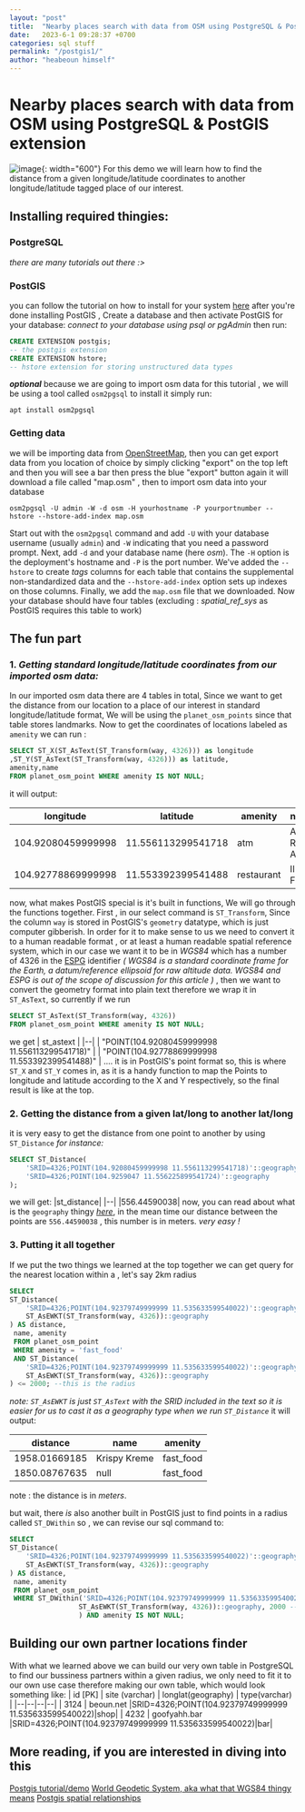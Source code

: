 ```yaml
---
layout: "post"
title:  "Nearby places search with data from OSM using PostgreSQL & PostGIS extension"
date:   2023-6-1 09:28:37 +0700
categories: sql stuff 
permalink: "/postgis1/"
author: "heabeoun himself"
---
```

# Nearby places search with data from OSM using PostgreSQL & PostGIS extension

![image](\assets\img\portrait1.jpeg){: width="600"}
For this demo we will learn how to find the distance from a given longitude/latitude coordinates
to another longitude/latitude tagged place of our interest. 
## Installing required thingies:
###  PostgreSQL 
*there are many tutorials out there :>*
### PostGIS
you can follow the tutorial on how to install for your system [here](https://postgis.net/documentation/getting_started/)
after you're done installing PostGIS , Create a database and then activate PostGIS for your database:
*connect to your database using psql or pgAdmin* then run:
```sql
CREATE EXTENSION postgis; 
-- the postgis extension
CREATE EXTENSION hstore; 
-- hstore extension for storing unstructured data types
```
***optional***
because we are going to import osm data for this tutorial , we will be using a tool called `osm2pgsql`
to install it simply run:
```shell
apt install osm2pgsql
```
### Getting data
we will be importing data from [OpenStreetMap](https://www.openstreetmap.org), then you can get export data from you location of choice by simply clicking "export" on the top left and then you will see a bar then press the blue "export" button again it will download a file called "map.osm" , then to import osm data into your database
```shell
osm2pgsql -U admin -W -d osm -H yourhostname -P yourportnumber --hstore --hstore-add-index map.osm  
```

Start out with the `osm2pgsql` command and add `-U` with your database username (usually `admin`) and `-W` indicating that you need a password prompt. Next, add `-d` and your database name (here _osm_). The `-H` option is the deployment's hostname and `-P` is the port number. We've added the `--hstore` to create _tags_ columns for each table that contains the supplemental non-standardized data and the `--hstore-add-index` option sets up indexes on those columns. Finally, we add the `map.osm` file that we downloaded. Now your database should have four tables (excluding : *spatial_ref_sys* as PostGIS requires this table to work)

## The fun part
### 1.  *Getting standard longitude/latitude coordinates from our imported osm data:*
In our imported osm data there are 4 tables in total, Since we want to get the distance from our location to a place of our interest in standard longitude/latitude format, We will be using the `planet_osm_points` since that table stores landmarks. Now to get the coordinates of locations labeled as `amenity` we can run :
```sql
SELECT ST_X(ST_AsText(ST_Transform(way, 4326))) as longitude
,ST_Y(ST_AsText(ST_Transform(way, 4326))) as latitude, 
amenity,name 
FROM planet_osm_point WHERE amenity IS NOT NULL;
```
it will output:

| longitude | latitude | amenity | name|
| -- | -- | --| --|
| 104.92080459999998 | 11.556113299541718 | atm | ANZ Royal ATM |
| 104.92778869999998 | 11.553392399541488 | restaurant | Il Forno|
now,  what makes PostGIS special is it's built in functions, We will go through the functions together. First , in our select command is `ST_Transform`, Since the column `way` is stored in PostGIS's  `geometry` datatype, which is just computer gibberish. In order for it to make sense to us we need to convert it to a human readable format , or at least a human readable spatial reference system, which in our case we want it to be in *WGS84*  which has a number of 4326 in the [ESPG](https://en.wikipedia.org/wiki/EPSG_Geodetic_Parameter_Dataset) identifier *( WGS84 is a standard coordinate frame for the Earth, a datum/reference ellipsoid for raw altitude data. WGS84 and ESPG is out of the scope of discussion for this article )* , then we want to convert the geometry format into plain text therefore we wrap it in `ST_AsText`, so currently if we run 
```sql
SELECT ST_AsText(ST_Transform(way, 4326)) 
FROM planet_osm_point WHERE amenity IS NOT NULL;
```
we get
| st_astext | 
|--|
| "POINT(104.92080459999998 11.556113299541718)" |
| "POINT(104.92778869999998 11.553392399541488)" |
....
it is in PostGIS's point format so, this is where `ST_X` and `ST_Y` comes in, as it is a handy function to map the Points to longitude and latitude according to the X and Y respectively, so the final result is like at the top.

### 2. Getting the distance from a given lat/long to another lat/long
it is very easy to get the distance from one point to another by using `ST_Distance`
*for instance:*
```sql
SELECT ST_Distance(
    'SRID=4326;POINT(104.92080459999998 11.556113299541718)'::geography,
    'SRID=4326;POINT(104.9259047 11.556225899541724)'::geography
);
```	
we will get:
|st_distance|
|--|
|556.44590038|
now, you can read about what is the `geography` thingy [*here*](http://postgis.net/workshops/postgis-intro/geography.html), in the mean time our distance between the points are `556.44590038` , this number is in meters. *very easy !*
### 3. Putting it all together
If we put the two things we learned at the top together we can get query for the nearest location within a , let's say 2km radius
```sql
SELECT 
ST_Distance(
	'SRID=4326;POINT(104.92379749999999 11.535633599540022)'::geography,
	ST_AsEWKT(ST_Transform(way, 4326))::geography
) AS distance,
 name, amenity 
 FROM planet_osm_point 
 WHERE amenity = 'fast_food' 
 AND ST_Distance(
	'SRID=4326;POINT(104.92379749999999 11.535633599540022)'::geography,
	ST_AsEWKT(ST_Transform(way, 4326))::geography
) <= 2000; --this is the radius 
```
*note: `ST_AsEWKT` is just `ST_AsText` with the SRID included in the text so it is easier for us to cast it as a geography type when we run 	`ST_Distance`*
it will output:

| distance | name | amenity |
| -- | -- | --|
| 1958.01669185 | Krispy Kreme | fast_food| 
| 1850.08767635 | null | fast_food |
note : the distance is in *meters*.

but wait, there *is* also another built in PostGIS just to find points in a radius called `ST_DWithin` so , we can revise our sql command to:
```sql
SELECT 
ST_Distance(
	'SRID=4326;POINT(104.92379749999999 11.535633599540022)'::geography,
	ST_AsEWKT(ST_Transform(way, 4326))::geography
) AS distance,
 name, amenity 
 FROM planet_osm_point 
 WHERE ST_DWithin('SRID=4326;POINT(104.92379749999999 11.535633599540022)'::geography,
				 ST_AsEWKT(ST_Transform(way, 4326))::geography, 2000 --this is the radius
				 ) AND amenity IS NOT NULL;
```

## Building our own partner locations finder
With what we learned above we can build our very own table in PostgreSQL to find our bussiness partners within a given radius, we only need to fit it to our own use case therefore making our own table, which would look something like:
| id [PK] | site (varchar) | longlat(geography) | type(varchar) |
|--|--|--|--|
| 3124 | beoun.net |SRID=4326;POINT(104.92379749999999 11.535633599540022)|shop|
| 4232 | goofyahh.bar |SRID=4326;POINT(104.92379749999999 11.535633599540022)|bar|

## More reading, if you are interested in diving into this 
[Postgis tutorial/demo](https://postgis.net/workshops/postgis-intro/)
[World Geodetic System, aka what that WGS84 thingy means](https://en.wikipedia.org/wiki/World_Geodetic_System)
[Postgis spatial relationships](http://postgis.net/workshops/postgis-intro/spatial_relationships.html)

